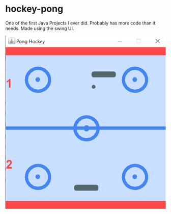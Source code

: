 # hockey-pong
One of the first Java Projects I ever did. Probably has more code than it needs. 
Made using the swing UI.

![Pong](pong.png)
